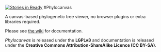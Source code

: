 [![Stories in Ready](https://badge.waffle.io/phylocanvas/phylocanvas.png?label=ready&title=Ready)](https://waffle.io/phylocanvas/phylocanvas)
#Phylocanvas

A canvas-based phylogenetic tree viewer, no browser plugins or extra libraries required.

Please see [the wiki](wiki) for documentation.

*Phylocanvas* is released under the **LGPLv3** and documentation is released under the **Creative Commons Attribution-ShareAlike Licence (CC BY-SA)**.
